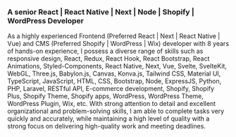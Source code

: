 <!--### Hi there 👋-->
### A senior React | React Native | Next | Node | Shopify | WordPress Developer
<!--
**salehaparveen/salehaparveen** is a ✨ _special_ ✨ repository because its `README.md` (this file) appears on your GitHub profile.

Here are some ideas to get you started:



-->

As a highly experienced Frontend (Preferred React | Next | React Native | Vue) and CMS (Preferred Shopify | WordPress | Wix) developer with 8 years of hands-on experience, I possess a diverse range of skills such as responsive design, React, Redux, React Hook, React Bootstrap, React Animations, Styled-Components, React Native, Next, Vue, Svelte, SvelteKit, WebGL, Three.js, Babylon.js, Canvas, Konva.js, Tailwind CSS, Material UI, TypeScript, JavaScript, HTML, CSS, Bootstrap, Node, ExpressJS, Python, PHP, Laravel, RESTful API, E-commerce development, Shopify, Shopify Plus, Shopify Theme, Shopify apps, WordPress, WordPress Theme, WordPress Plugin, Wix, etc. With strong attention to detail and excellent organizational and problem-solving skills, I am able to complete tasks very quickly and accurately, while maintaining a high level of quality with a strong focus on delivering high-quality work and meeting deadlines.
